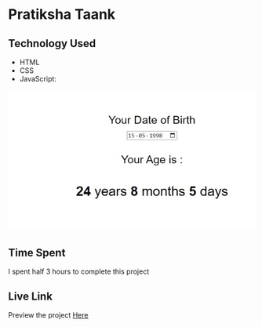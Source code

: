 # Pratiksha Taank
## Technology Used
- HTML
- CSS
- JavaScript:

![See what you type](./Image/Age.jpg)

## Time Spent
I spent half 3 hours to complete this project
## Live Link
Preview the project [Here](https://jsagecalculator.netlify.app/)
